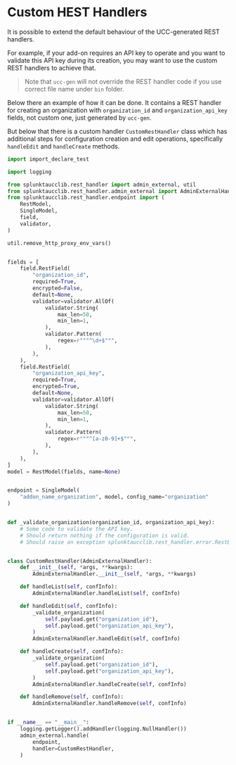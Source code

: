 # Custom HEST Handlers

It is possible to extend the default behaviour of the UCC-generated REST handlers.

For example, if your add-on requires an API key to operate and you want to validate this API key during its creation, you may want to use the custom REST handlers to achieve that.

> Note that `ucc-gen` will not override the REST handler code if you use correct file name under `bin` folder.

Below there an example of how it can be done. It contains a REST handler for creating an organization with `organization_id` and `organization_api_key` fields, not custom one, just generated by `ucc-gen`.

But below that there is a custom handler `CustomRestHandler` class which has additional steps for configuration creation and edit operations, specifically `handleEdit` and `handleCreate` methods.

```python
import import_declare_test

import logging

from splunktaucclib.rest_handler import admin_external, util
from splunktaucclib.rest_handler.admin_external import AdminExternalHandler
from splunktaucclib.rest_handler.endpoint import (
    RestModel,
    SingleModel,
    field,
    validator,
)

util.remove_http_proxy_env_vars()


fields = [
    field.RestField(
        "organization_id",
        required=True,
        encrypted=False,
        default=None,
        validator=validator.AllOf(
            validator.String(
                max_len=50,
                min_len=1,
            ),
            validator.Pattern(
                regex=r"""^\d+$""",
            ),
        ),
    ),
    field.RestField(
        "organization_api_key",
        required=True,
        encrypted=True,
        default=None,
        validator=validator.AllOf(
            validator.String(
                max_len=50,
                min_len=1,
            ),
            validator.Pattern(
                regex=r"""^[a-z0-9]+$""",
            ),
        ),
    ),
]
model = RestModel(fields, name=None)


endpoint = SingleModel(
    "addon_name_organization", model, config_name="organization"
)


def _validate_organization(organization_id, organization_api_key):
    # Some code to validate the API key.
    # Should return nothing if the configuration is valid.
    # Should raise an exception splunktaucclib.rest_handler.error.RestError if the configuration is not valid.


class CustomRestHandler(AdminExternalHandler):
    def __init__(self, *args, **kwargs):
        AdminExternalHandler.__init__(self, *args, **kwargs)

    def handleList(self, confInfo):
        AdminExternalHandler.handleList(self, confInfo)

    def handleEdit(self, confInfo):
        _validate_organization(
            self.payload.get("organization_id"),
            self.payload.get("organization_api_key"),
        )
        AdminExternalHandler.handleEdit(self, confInfo)

    def handleCreate(self, confInfo):
        _validate_organization(
            self.payload.get("organization_id"),
            self.payload.get("organization_api_key"),
        )
        AdminExternalHandler.handleCreate(self, confInfo)

    def handleRemove(self, confInfo):
        AdminExternalHandler.handleRemove(self, confInfo)


if __name__ == "__main__":
    logging.getLogger().addHandler(logging.NullHandler())
    admin_external.handle(
        endpoint,
        handler=CustomRestHandler,
    )
```
